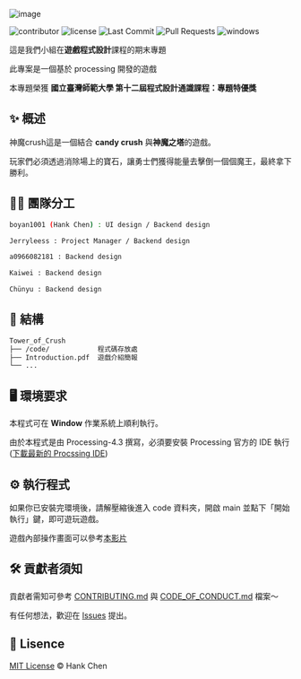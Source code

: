 ![image](https://github.com/user-attachments/assets/2cdee5c1-c273-4a9b-a449-e52ed76b49c2)  

  
![contributor](https://img.shields.io/github/contributors/boyan1001/Tower_of_Crush?style=for-the-badge)
![license](https://img.shields.io/github/license/boyan1001/Tower_of_Crush?style=for-the-badge)
![Last Commit](https://img.shields.io/github/last-commit/boyan1001/Tower_of_Crush?style=for-the-badge)
![Pull Requests](https://img.shields.io/github/issues-pr/boyan1001/Tower_of_Crush?style=for-the-badge)
![windows](https://img.shields.io/badge/windows-0078D6?logo=windows&logoColor=white&style=for-the-badge)


這是我們小組在**遊戲程式設計**課程的期末專題  

此專案是一個基於 processing 開發的遊戲  

本專題榮獲 **國立臺灣師範大學 第十二屆程式設計通識課程：專題特優獎**  

## ✨ 概述  

神魔crush這是一個結合 **candy crush** 與**神魔之塔**的遊戲。 
  
玩家們必須透過消除場上的寶石，讓勇士們獲得能量去擊倒一個個魔王，最終拿下勝利。  

## 🧑‍💻 團隊分工  
```sh
boyan1001 (Hank Chen) : UI design / Backend design

Jerryleess : Project Manager / Backend design

a0966082181 : Backend design

Kaiwei : Backend design

Chünyu : Backend design
```

## 🧱 結構

```sh
Tower_of_Crush
├── /code/            程式碼存放處 
├── Introduction.pdf  遊戲介紹簡報
└── ...
```
## 🖥️ 環境要求    

本程式可在 **Window** 作業系統上順利執行。  

由於本程式是由 Processing-4.3 撰寫，必須要安裝 Processing 官方的 IDE 執行  
([下載最新的 Procssing IDE](https://processing.org/download))  
 

## ⚙️ 執行程式
如果你已安裝完環境後，請解壓縮後進入 code 資料夾，開啟 main 並點下「開始執行」鍵，即可遊玩遊戲。  

遊戲內部操作畫面可以參考[本影片](https://drive.google.com/file/d/1FOGtAv9Mc0aZwU88hmSRFNoRTJ70rMbs/view?usp=sharing)  

## 🛠️ 貢獻者須知  

貢獻者需知可參考 [CONTRIBUTING.md](CONTRIBUTING.md) 與 [CODE_OF_CONDUCT.md](CODE_OF_CONDUCT.md) 檔案～  
  
有任何想法，歡迎在 [Issues](https://github.com/boyan1001/Tower_of_Crush/issues) 提出。    

## 🪪 Lisence  
[MIT License](LICENSE) © Hank Chen  
